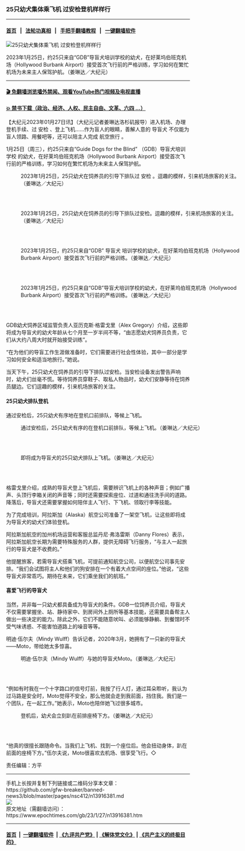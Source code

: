 ### 25只幼犬集体乘飞机 过安检登机样样行
------------------------

#### [首页](https://github.com/gfw-breaker/banned-news3/blob/master/README.md) &nbsp;&nbsp;|&nbsp;&nbsp; [法轮功真相](https://github.com/begood0513/basic/blob/master/README.md)  &nbsp;&nbsp;|&nbsp;&nbsp; [手把手翻墙教程](https://github.com/gfw-breaker/guides/wiki)  &nbsp;&nbsp;|&nbsp;&nbsp; [一键翻墙软件](https://github.com/gfw-breaker/nogfw/blob/master/README.md)  



<div><img alt="25只幼犬集体乘飞机 过安检登机样样行" class="attachment-djy_600_400 size-djy_600_400 wp-post-image" src="https://i.epochtimes.com/assets/uploads/2023/01/id13916397-1-4-600x400.jpeg"/>
<div class="caption">
 <p>
  2023年1月25日，约25只来自“GDB”导盲犬培训学校的幼犬，在好莱坞伯班克机场（Hollywood Burbank Airport）接受首次飞行前的严格训练，学习如何在繁忙机场为未来主人保驾护航。（姜琳达／大纪元）
 </p>
</div></div><hr/>

#### [ 🎬  免翻墙浏览墙外禁闻、观看YouTube热门视频及电视直播](https://github.com/gfw-breaker/HelloWorld)

#### [ 💥  禁书下载（政治、经济、人权、民主自由、文革、六四 ...）](https://github.com/gfw-breaker/books/blob/master/README.md)

<div><p>
 【大纪元2023年01月27日讯】（大纪元记者姜琳达洛杉矶报导）进入机场、办理登机手续、过
 <ok href="https://www.epochtimes.com/gb/tag/%E5%AE%89%E6%A3%80.html">
  安检
 </ok>
 、登上飞机……作为盲人的眼睛，善解人意的
 <ok href="https://www.epochtimes.com/gb/tag/%E5%AF%BC%E7%9B%B2%E7%8A%AC.html">
  导盲犬
 </ok>
 不仅能为盲人领路、用餐吧等，还可以陪主人完成
 <ok href="https://www.epochtimes.com/gb/tag/%E8%88%AA%E7%A9%BA%E6%97%85%E8%A1%8C.html">
  航空旅行
 </ok>
 。
</p>
<p>
 1月25日（周三），约25只来自“Guide Dogs for the Blind”
 <ok href="https://www.epochtimes.com/gb/tag/%EF%BC%88gdb%EF%BC%89%E5%AF%BC%E7%9B%B2%E7%8A%AC%E5%9F%B9%E8%AE%AD%E5%AD%A6%E6%A0%A1.html">
  （GDB）导盲犬培训学校
 </ok>
 的幼犬，在好莱坞伯班克机场（Hollywood Burbank Airport）接受首次飞行前的严格训练，学习如何在繁忙机场为未来主人保驾护航。
</p>
<figure aria-describedby="caption-attachment-13916399" class="wp-caption aligncenter" id="attachment_13916399" style="width: 600px">
 <ok href="https://i.epochtimes.com/assets/uploads/2023/01/id13916399-2-3.jpeg" target="_blank">
  <img alt="" class="size-large wp-image-13916399" src="https://i.epochtimes.com/assets/uploads/2023/01/id13916399-2-3-600x450.jpeg"/>
 </ok>
 <br/><figcaption class="wp-caption-text" id="caption-attachment-13916399">
  2023年1月25日，25只幼犬在饲养员的引导下排队过
  <ok href="https://www.epochtimes.com/gb/tag/%E5%AE%89%E6%A3%80.html">
   安检
  </ok>
  。逗趣的模样，引来机场旅客的关注。（姜琳达／大纪元）
 </figcaption><br/>
</figure><br/>
<figure aria-describedby="caption-attachment-13916401" class="wp-caption aligncenter" id="attachment_13916401" style="width: 600px">
 <ok href="https://i.epochtimes.com/assets/uploads/2023/01/id13916401-3-2.jpeg" target="_blank">
  <img alt="" class="size-large wp-image-13916401" src="https://i.epochtimes.com/assets/uploads/2023/01/id13916401-3-2-600x450.jpeg"/>
 </ok>
 <br/><figcaption class="wp-caption-text" id="caption-attachment-13916401">
  2023年1月25日，25只幼犬在饲养员的引导下排队过安检。逗趣的模样，引来机场旅客的关注。（姜琳达／大纪元）
 </figcaption><br/>
</figure><br/>
<figure aria-describedby="caption-attachment-13916406" class="wp-caption aligncenter" id="attachment_13916406" style="width: 600px">
 <ok href="https://i.epochtimes.com/assets/uploads/2023/01/id13916406-6-1.jpeg" target="_blank">
  <img alt="" class="size-large wp-image-13916406" src="https://i.epochtimes.com/assets/uploads/2023/01/id13916406-6-1-600x450.jpeg"/>
 </ok>
 <br/><figcaption class="wp-caption-text" id="caption-attachment-13916406">
  2023年1月25日，约25只来自“GDB”
  <ok href="https://www.epochtimes.com/gb/tag/%E5%AF%BC%E7%9B%B2%E7%8A%AC.html">
   导盲犬
  </ok>
  培训学校的幼犬，在好莱坞伯班克机场（Hollywood Burbank Airport）接受首次飞行前的严格训练。（姜琳达／大纪元）
 </figcaption><br/>
</figure><br/>
<figure aria-describedby="caption-attachment-13916409" class="wp-caption aligncenter" id="attachment_13916409" style="width: 600px">
 <ok href="https://i.epochtimes.com/assets/uploads/2023/01/id13916409-7.jpeg" target="_blank">
  <img alt="" class="size-large wp-image-13916409" src="https://i.epochtimes.com/assets/uploads/2023/01/id13916409-7-600x450.jpeg"/>
 </ok>
 <br/><figcaption class="wp-caption-text" id="caption-attachment-13916409">
  2023年1月25日，约25只来自“GDB”导盲犬培训学校的幼犬，在好莱坞伯班克机场（Hollywood Burbank Airport）接受首次飞行前的严格训练。（姜琳达／大纪元）
 </figcaption><br/>
</figure><br/>
<p>
 GDB幼犬饲养区域监管负责人亚历克斯·格雷戈里（Alex Gregory）介绍，这些即将成为导盲犬的幼犬年龄从七个月至一岁半间不等，“由志愿幼犬饲养员负责，它们从大约八周大时就开始接受训练”。
</p>
<p>
 “在为他们的导盲工作生涯做准备时，它们需要进行社会性体验，其中一部分是学习如何安全和适当地旅行。”她说。
</p>
<p>
 当天下午，25只幼犬在饲养员的引导下排队过安检。当安检设备发出警告声响时，幼犬们丝毫不慌。等待饲养员穿鞋子、取私人物品时，幼犬们安静等待在饲养员腿边。它们逗趣的模样，引来机场旅客的关注。
</p>
<h4>
 25只幼犬排队登机
</h4>
<p>
 通过安检后，25只幼犬有序地在登机口前排队，等候上飞机。
</p>
<figure aria-describedby="caption-attachment-13916403" class="wp-caption aligncenter" id="attachment_13916403" style="width: 600px">
 <ok href="https://i.epochtimes.com/assets/uploads/2023/01/id13916403-4-2.jpeg" target="_blank">
  <img alt="" class="size-large wp-image-13916403" src="https://i.epochtimes.com/assets/uploads/2023/01/id13916403-4-2-600x450.jpeg"/>
 </ok>
 <br/><figcaption class="wp-caption-text" id="caption-attachment-13916403">
  通过安检后，25只幼犬有序的在登机口前排队，等候上飞机。（姜琳达／大纪元）
 </figcaption><br/>
</figure><br/>
<figure aria-describedby="caption-attachment-13916404" class="wp-caption aligncenter" id="attachment_13916404" style="width: 600px">
 <ok href="https://i.epochtimes.com/assets/uploads/2023/01/id13916404-5.jpg" target="_blank">
  <img alt="" class="size-large wp-image-13916404" src="https://i.epochtimes.com/assets/uploads/2023/01/id13916404-5-600x338.jpg"/>
 </ok>
 <br/><figcaption class="wp-caption-text" id="caption-attachment-13916404">
  即将成为导盲犬的25只幼犬排队上飞机。（姜琳达／大纪元）
 </figcaption><br/>
</figure><br/>
<p>
 格雷戈里介绍，成熟的导盲犬登上飞机后，需要辨识飞机上的各种声音；例如广播声、头顶行李箱关闭的声音等；同时还需要探索座位、过道和通往洗手间的道路。降落后，导盲犬还需要掌握如何陪伴主人飞行、下飞机、领取行李等技能。
</p>
<p>
 为了完成培训，阿拉斯加（Alaska）航空公司准备了一架空飞机，让这些即将成为导盲犬的幼犬们体验登机。
</p>
<p>
 阿拉斯加航空的加州机场运营和客服总监丹尼·弗洛雷斯（Danny Flores）表示，阿拉斯加航空长期为需要特殊服务的人群，提供无障碍飞行服务，“与主人一起旅行的导盲犬是不收费的。”
</p>
<p>
 他提醒旅客，若需导盲犬搭乘飞机，可提前通知航空公司，以便航空公司事先安排。“我们会试图将主人和他们的狗安排在一个有着大点空间的座位。”他说，“这些导盲犬非常乖巧。期待在未来，它们乘坐我们的航班。”
</p>
<h4>
 喜爱飞行的导盲犬
</h4>
<p>
 当然，并非每一只幼犬都具备成为导盲犬的条件。GDB一位饲养员介绍，导盲犬不仅需要掌握坐、站、静待家中、到房间外上厕所等基本技能，还需要具备帮主人做出一些决定的能力。除此之外，它们不能随意吠叫、必须能够静躺、到餐馆时不受气味诱惑、不能害怕道路上的噪音等等。
</p>
<p>
 明迪·伍尔夫（Mindy Wulff）告诉记者，2020年3月，她拥有了一只新的导盲犬——Moto，带给她太多惊喜。
</p>
<figure aria-describedby="caption-attachment-13916414" class="wp-caption aligncenter" id="attachment_13916414" style="width: 600px">
 <ok href="https://i.epochtimes.com/assets/uploads/2023/01/id13916414-9.jpeg" target="_blank">
  <img alt="" class="size-large wp-image-13916414" src="https://i.epochtimes.com/assets/uploads/2023/01/id13916414-9-600x450.jpeg"/>
 </ok>
 <br/><figcaption class="wp-caption-text" id="caption-attachment-13916414">
  明迪·伍尔夫（Mindy Wulff）与她的导盲犬Moto。（姜琳达／大纪元）
 </figcaption><br/>
</figure><br/>
<p>
 “例如有时我在一个十字路口的信号灯前，我按了行人灯，通过耳朵聆听，我认为过马路是安全时，Moto觉得不安全，那么他就会走到我前面，挡住我。我们是一个团队，在一起工作。”她表示，Moto也陪伴她飞过很多城市。
</p>
<figure aria-describedby="caption-attachment-13916416" class="wp-caption aligncenter" id="attachment_13916416" style="width: 600px">
 <ok href="https://i.epochtimes.com/assets/uploads/2023/01/id13916416-8.jpeg" target="_blank">
  <img alt="" class="size-large wp-image-13916416" src="https://i.epochtimes.com/assets/uploads/2023/01/id13916416-8-600x450.jpeg"/>
 </ok>
 <br/><figcaption class="wp-caption-text" id="caption-attachment-13916416">
  登机后，幼犬会立刻趴在前排座椅下方。（姜琳达／大纪元）
 </figcaption><br/>
</figure><br/>
<p>
 “他真的很擅长跟随命令。当我们上飞机、找到一个座位后。他会扭动身体，趴在前面的座椅下方。”伍尔夫说，Moto很喜欢去机场、很享受飞行。◇
</p>
<p>
 责任编辑：方平
</p>
</div>
<hr/>
手机上长按并复制下列链接或二维码分享本文章：<br/>
https://github.com/gfw-breaker/banned-news3/blob/master/pages/nsc412/n13916381.md <br/>
<a href='https://github.com/gfw-breaker/banned-news3/blob/master/pages/nsc412/n13916381.md'><img src='https://github.com/gfw-breaker/banned-news3/blob/master/pages/nsc412/n13916381.md.png'/></a> <br/>
原文地址（需翻墙访问）：https://www.epochtimes.com/gb/23/1/27/n13916381.htm


------------------------
#### [首页](https://github.com/gfw-breaker/banned-news3/blob/master/README.md) &nbsp;|&nbsp; [一键翻墙软件](https://github.com/gfw-breaker/nogfw/blob/master/README.md) &nbsp;| [《九评共产党》](https://github.com/gfw-breaker/9ping.md/blob/master/README.md#九评之一评共产党是什么) | [《解体党文化》](https://github.com/gfw-breaker/jtdwh.md/blob/master/README.md) | [《共产主义的终极目的》](https://github.com/gfw-breaker/gczydzjmd.md/blob/master/README.md)


<img src='http://gfw-breaker.win/banned-news3/pages/nsc412/n13916381.md' width='0px' height='0px'/>